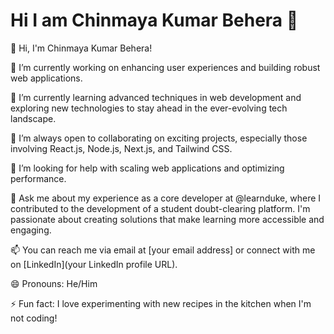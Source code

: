 # Hi I am Chinmaya Kumar Behera 👋

👋 Hi, I'm Chinmaya Kumar Behera!

🔭 I’m currently working on enhancing user experiences and building robust web applications.

🌱 I’m currently learning advanced techniques in web development and exploring new technologies to stay ahead in the ever-evolving tech landscape.

👯 I’m always open to collaborating on exciting projects, especially those involving React.js, Node.js, Next.js, and Tailwind CSS.

🤔 I’m looking for help with scaling web applications and optimizing performance.

💬 Ask me about my experience as a core developer at @learnduke, where I contributed to the development of a student doubt-clearing platform. I'm passionate about creating solutions that make learning more accessible and engaging.

📫 You can reach me via email at [your email address] or connect with me on [LinkedIn](your LinkedIn profile URL).

😄 Pronouns: He/Him

⚡ Fun fact: I love experimenting with new recipes in the kitchen when I'm not coding!
